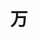 ---
title: 万
description: 万
kana: まん
pronunciation: mann
tone: ①
type: 名词
pubDate: 2024-08-15 00:00:17
lessonIndex: 3
---